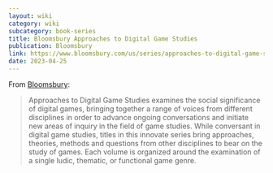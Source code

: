```yaml
---
layout: wiki
category: wiki
subcategory: book-series
title: Bloomsbury Approaches to Digital Game Studies
publication: Bloomsbury
link: https://www.bloomsbury.com/us/series/approaches-to-digital-game-studies/
date: 2023-04-25
---
```


From [Bloomsbury](https://www.bloomsbury.com/us/series/approaches-to-digital-game-studies/):

> Approaches to Digital Game Studies examines the social significance of digital games, bringing together a range of voices from different disciplines in order to advance ongoing conversations and initiate new areas of inquiry in the field of game studies. While conversant in digital game studies, titles in this innovate series bring approaches, theories, methods and questions from other disciplines to bear on the study of games. Each volume is organized around the examination of a single ludic, thematic, or functional game genre.
